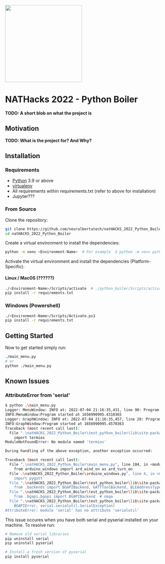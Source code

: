 <img src="https://neuralberta.tech/images/event/natHACKs/nathanGlow.png" height="250">

# NATHacks 2022 - Python Boiler

**TODO: A short blob on what the project is**


## Motivation

**TODO: What is the project for? And Why?**


## Installation

### Requirements

- [Python](https://www.python.org/downloads/) 3.9 or above
- [virtualenv](https://docs.python.org/3/library/venv.html)
- All requirements within requirements.txt (refer to above for installation)
- Jupyter???


### From Source

Clone the repository:
```sh
git clone https://github.com/neuralbertatech/natHACKS_2022_Python_Boiler
cd natHACKS_2022_Python_Boiler
```

Create a virtual environment to install the dependencies:
```sh
python -m venv <Environment-Name>  # For example  $ python -m venv python_boiler
```

Activate the virtual environment and install the dependencies (Platform-Specific):
#### Linux / MacOS (??????)
```sh
./<Environment-Name>/Scripts/activate  # ./python_boiler/Scripts/activate
pip install -r requirements.txt
```

### Windows (Powershell)
```sh
./<Environment-Name>/Scripts/Activate.ps1
pip install -r requirements.txt
```

## Getting Started

Now to get started simply run:
```sh
./main_menu.py
# or
python ./main_menu.py
```

## Known Issues

### AttributeError from 'serial'
```sh
$ python .\main_menu.py
Logger: MenuWindow: INFO at: 2022-07-04 21:16:35,431, line 90: Program started at 1656990995.4310365
INFO:MenuWindow:Program started at 1656990995.4310365
Logger: GraphWindow: INFO at: 2022-07-04 21:16:35,457, line 28: Program started at 1656990995.4570363
INFO:GraphWindow:Program started at 1656990995.4570363
Traceback (most recent call last):
  File ".\natHACKS_2022_Python_Boiler\test_python_boiler\lib\site-packages\pygatt\backends\bgapi\bgapi.py", line 32, in <module>
    import termios
ModuleNotFoundError: No module named 'termios'

During handling of the above exception, another exception occurred:

Traceback (most recent call last):
  File ".\natHACKS_2022_Python_Boiler\main_menu.py", line 104, in <module>
    from arduino_windows import ard_wind_on as ard_turn_on
  File .\natHACKS_2022_Python_Boiler\arduino_windows.py", line 4, in <module>
    import pygatt
  File ".\natHACKS_2022_Python_Boiler\test_python_boiler\lib\site-packages\pygatt\__init__.py", line 14, in <module>
    from .backends import BGAPIBackend, GATTToolBackend, BLEAddressType  # noqa
  File ".\natHACKS_2022_Python_Boiler\test_python_boiler\lib\site-packages\pygatt\backends\__init__.py", line 2, in <module>
    from .bgapi.bgapi import BGAPIBackend  # noqa
  File ".\natHACKS_2022_Python_Boiler\test_python_boiler\lib\site-packages\pygatt\backends\bgapi\bgapi.py", line 36, in <module>
    BGAPIError, serial.serialutil.SerialException)
AttributeError: module 'serial' has no attribute 'serialutil'
```

This issue occures when you have both serial and pyserial installed on your machine. To resolve run:
```sh
# Remove old serial libraries
pip uninstall serial
pip uninstall pyserial

# Install a fresh version of pyserial
pip install pyserial
```
